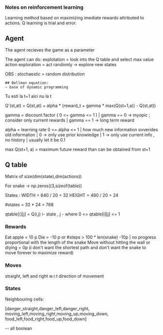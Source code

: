 ### Notes on reinforcement learning

Learning method based on maximizing imediate rewards attributed to actions.
Q learning is trial and error.

## Agent

The agent recieves the game as a parameter

The agent can do:
    explotation = look into the Q table and select max value action
    exploration = act randomly -> explore new states

OBS : stochaestic = random distribution

    ## Bellman equation:
    ~ base of dynamic programming

Tu esti la t+1 aici nu la t 

Q'(st,at) = Q(st,at) + alpha * (reward_t + gamma * max(Q(st+1,a)) - Q(st,at))

gamma = discount factor ( 0 <= gamma <= 1 ) 
    | gamma == 0 -> myopic ; consider only current rewards
    | gamma == 1 -> long term reward

alpha = learning rate 0 <= alpha <= 1
    | how much new information ovverides old information
    | 0 -> only use prior knowledge
    | 1 -> only use current info , no history
    | usually let it be 0.1 

max Q(st+1, a) = maximum future reward than can be obtained from st+1

## Q table

Matrix of size(dim(state),dim(actions))

For snake -> np.zeros((3,sizeof(table))

States : WIDTH = 640 / 20 = 32
         HEIGHT = 480 / 20 = 24

#states = 32 * 24 = 768

qtable[i][j] = Q(i,j) i- state , j - where
0 <= qtable[i][j] <= 1

### Rewards

Eat apple = 10 p
Die = -10 p or #steps > 100 * len(snake) -10p 
    | no progress proportional with the length of the snake
Move without hitting the wall or diying = 0p
(i don't want the shortest path and don't want the snake to move forever to maximize reward)



### Moves

straight, left and right w.r.t direction of movement

### States

Neighbouring cells:

[danger_straight,danger_left,danger_right,
moving_left,moving_right,moving_up,moving_down,
food_left,food_right,food_up,food_down]

-- all boolean


